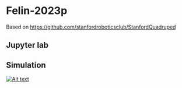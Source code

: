 # Felin-2023p

Based on https://github.com/stanfordroboticsclub/StanfordQuadruped

## Jupyter lab

## Simulation

[![Alt text](https://img.youtube.com/vi/MDelrliHPdo/0.jpg)](https://www.youtube.com/watch?v=MDelrliHPdo)
